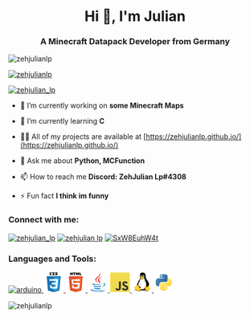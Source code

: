 <h1 align="center">Hi 👋, I'm Julian</h1>
<h3 align="center">A Minecraft Datapack Developer from Germany</h3>

<p align="left"> <img src="https://komarev.com/ghpvc/?username=zehjulianlp&label=Profile%20views&color=0e75b6&style=flat" alt="zehjulianlp" /> </p>

<p align="left"> <a href="https://github.com/ryo-ma/github-profile-trophy"><img src="https://github-profile-trophy.vercel.app/?username=zehjulianlp" alt="zehjulianlp" /></a> </p>

<p align="left"> <a href="https://twitter.com/zehjulian_lp" target="blank"><img src="https://img.shields.io/twitter/follow/zehjulian_lp?logo=twitter&style=for-the-badge" alt="zehjulian_lp" /></a> </p>

- 🔭 I’m currently working on **some Minecraft Maps**

- 🌱 I’m currently learning **C**

- 👨‍💻 All of my projects are available at [https://zehjulianlp.github.io/](https://zehjulianlp.github.io/)

- 💬 Ask me about **Python, MCFunction**

- 📫 How to reach me **Discord: ZehJulian Lp#4308**

- ⚡ Fun fact **I think im funny**

<h3 align="left">Connect with me:</h3>
<p align="left">
<a href="https://twitter.com/zehjulian_lp" target="blank"><img align="center" src="https://raw.githubusercontent.com/rahuldkjain/github-profile-readme-generator/master/src/images/icons/Social/twitter.svg" alt="zehjulian_lp" height="30" width="40" /></a>
<a href="https://www.youtube.com/c/zehjulian lp" target="blank"><img align="center" src="https://raw.githubusercontent.com/rahuldkjain/github-profile-readme-generator/master/src/images/icons/Social/youtube.svg" alt="zehjulian lp" height="30" width="40" /></a>
<a href="https://discord.gg/SxW8EuhW4t" target="blank"><img align="center" src="https://raw.githubusercontent.com/rahuldkjain/github-profile-readme-generator/master/src/images/icons/Social/discord.svg" alt="SxW8EuhW4t" height="30" width="40" /></a>
</p>

<h3 align="left">Languages and Tools:</h3>
<p align="left"> <a href="https://www.arduino.cc/" target="_blank" rel="noreferrer"> <img src="https://cdn.worldvectorlogo.com/logos/arduino-1.svg" alt="arduino" width="40" height="40"/> </a> <a href="https://www.w3schools.com/css/" target="_blank" rel="noreferrer"> <img src="https://raw.githubusercontent.com/devicons/devicon/master/icons/css3/css3-original-wordmark.svg" alt="css3" width="40" height="40"/> </a> <a href="https://www.w3.org/html/" target="_blank" rel="noreferrer"> <img src="https://raw.githubusercontent.com/devicons/devicon/master/icons/html5/html5-original-wordmark.svg" alt="html5" width="40" height="40"/> </a> <a href="https://www.java.com" target="_blank" rel="noreferrer"> <img src="https://raw.githubusercontent.com/devicons/devicon/master/icons/java/java-original.svg" alt="java" width="40" height="40"/> </a> <a href="https://developer.mozilla.org/en-US/docs/Web/JavaScript" target="_blank" rel="noreferrer"> <img src="https://raw.githubusercontent.com/devicons/devicon/master/icons/javascript/javascript-original.svg" alt="javascript" width="40" height="40"/> </a> <a href="https://www.linux.org/" target="_blank" rel="noreferrer"> <img src="https://raw.githubusercontent.com/devicons/devicon/master/icons/linux/linux-original.svg" alt="linux" width="40" height="40"/> </a> <a href="https://www.python.org" target="_blank" rel="noreferrer"> <img src="https://raw.githubusercontent.com/devicons/devicon/master/icons/python/python-original.svg" alt="python" width="40" height="40"/> </a> </p>

<p><img align="center" src="https://github-readme-stats.vercel.app/api/top-langs?username=zehjulianlp&show_icons=true&locale=en&layout=compact" alt="zehjulianlp" /></p>

